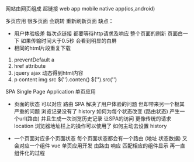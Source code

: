 网站由网页组成 超链接
web app mobile native app(ios,android)

多页应用 很多页面 会跳转 重新刷新页面
缺点：
- 用户体验极差 每次点链接 都要等待http请求及响应 整个页面的刷新 页面白一下 如果传输时间大于0.5秒 会看到明显的白屏
- 相同的html片段重复下载

1. preventDefault a 
2. href attribute
3. jquery ajax 动态得到html内容
4. p content img src
    $('').conten()
    $('').src('')


SPA Single Page Application 单页应用
- 页面的状态 可以对应 路由
SPA 解决了用户体验的问题 但却带来另一个极其严重的问题
浏览记录没有了
history 
如何为每个状态改变 (路由状态) 产生一个url(路由) 并且生成一次浏览历史记录
让SPA的访问 更像传统的请求 location 浏览器地址栏上的操作可以使用了
如何主动去设置 history 

- 一个页面对应多个页面状态 每个页面状态都会有一个路由 (地址 状态数据) 又会对应一个组件
vue 单页应用开发 由路由 响应 匹配相应的组件显示 再一直组件化的过程